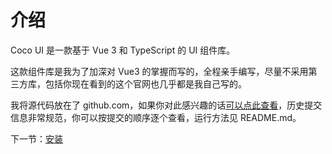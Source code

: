 # 介绍

Coco UI 是一款基于 Vue 3 和 TypeScript 的 UI 组件库。

这款组件库是我为了加深对 Vue3 的掌握而写的，全程亲手编写，尽量不采用第三方库，包括你现在看到的这个官网也几乎都是我自己写的。

我将源代码放在了 github.com，如果你对此感兴趣的话[可以点此查看](https://github.com/LiuJB0128/coco-ui-code)，历史提交信息非常规范，你可以按提交的顺序逐个查看，运行方法见 README.md。

下一节：[安装](#/doc/install)